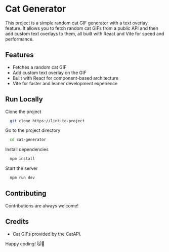 # Cat Generator

This project is a simple random cat GIF generator with a text overlay feature. It allows you to fetch random cat GIFs from a public API and then add custom text overlays to them, all built with React and Vite for speed and performance.

## Features

- Fetches a random cat GIF
- Add custom text overlay on the GIF
- Built with React for component-based architecture
- Vite for faster and leaner development experience

## Run Locally

Clone the project

```bash
  git clone https://link-to-project
```

Go to the project directory

```bash
  cd cat-generator
```

Install dependencies

```bash
  npm install
```

Start the server

```bash
  npm run dev
```

## Contributing

Contributions are always welcome!

## Credits

- Cat GIFs provided by the CatAPI.

Happy coding! 🐱🎉
